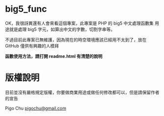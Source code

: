 big5_func
=========

OK，我很訝異還有人會來看這個專案，此專案是 PHP 的 big5 中文處理函數集
用途就是處理 big5 字元，如算出中文的字數，切割字串等。

不過目前此專案已無維護，因為現在的時空環境應該已經用不太到了，放在 GitHub 僅供有興趣的人模拜

**函數使用方法，請打開 readme.html 有清楚的說明**

# 版權說明 #

目前並沒有嚴格規定版權，你要做商業用途或做任何修改都可以，但是請保留作者的宣告

Pigo Chu <pigochu@gmail.com>
